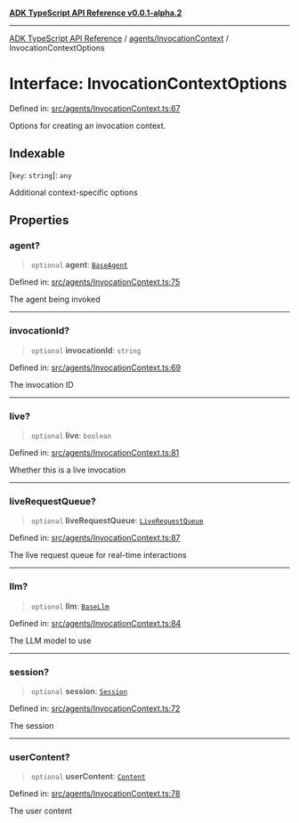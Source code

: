 [**ADK TypeScript API Reference v0.0.1-alpha.2**](../../../README.md)

***

[ADK TypeScript API Reference](../../../modules.md) / [agents/InvocationContext](../README.md) / InvocationContextOptions

# Interface: InvocationContextOptions

Defined in: [src/agents/InvocationContext.ts:67](https://github.com/njraladdin/adk-typescript/blob/main/src/agents/InvocationContext.ts#L67)

Options for creating an invocation context.

## Indexable

\[`key`: `string`\]: `any`

Additional context-specific options

## Properties

### agent?

> `optional` **agent**: [`BaseAgent`](../../BaseAgent/classes/BaseAgent.md)

Defined in: [src/agents/InvocationContext.ts:75](https://github.com/njraladdin/adk-typescript/blob/main/src/agents/InvocationContext.ts#L75)

The agent being invoked

***

### invocationId?

> `optional` **invocationId**: `string`

Defined in: [src/agents/InvocationContext.ts:69](https://github.com/njraladdin/adk-typescript/blob/main/src/agents/InvocationContext.ts#L69)

The invocation ID

***

### live?

> `optional` **live**: `boolean`

Defined in: [src/agents/InvocationContext.ts:81](https://github.com/njraladdin/adk-typescript/blob/main/src/agents/InvocationContext.ts#L81)

Whether this is a live invocation

***

### liveRequestQueue?

> `optional` **liveRequestQueue**: [`LiveRequestQueue`](../../LiveRequestQueue/classes/LiveRequestQueue.md)

Defined in: [src/agents/InvocationContext.ts:87](https://github.com/njraladdin/adk-typescript/blob/main/src/agents/InvocationContext.ts#L87)

The live request queue for real-time interactions

***

### llm?

> `optional` **llm**: [`BaseLlm`](../../../models/BaseLlm/classes/BaseLlm.md)

Defined in: [src/agents/InvocationContext.ts:84](https://github.com/njraladdin/adk-typescript/blob/main/src/agents/InvocationContext.ts#L84)

The LLM model to use

***

### session?

> `optional` **session**: [`Session`](../../../sessions/Session/classes/Session.md)

Defined in: [src/agents/InvocationContext.ts:72](https://github.com/njraladdin/adk-typescript/blob/main/src/agents/InvocationContext.ts#L72)

The session

***

### userContent?

> `optional` **userContent**: [`Content`](../../../models/types/interfaces/Content.md)

Defined in: [src/agents/InvocationContext.ts:78](https://github.com/njraladdin/adk-typescript/blob/main/src/agents/InvocationContext.ts#L78)

The user content
